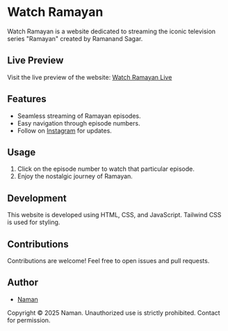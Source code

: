 

# Watch Ramayan

Watch Ramayan is a website dedicated to streaming the iconic television series "Ramayan" created by Ramanand Sagar.

## Live Preview

Visit the live preview of the website: [Watch Ramayan Live](https://naman0807.github.io/watch_ramayan/)

## Features

- Seamless streaming of Ramayan episodes.
- Easy navigation through episode numbers.
- Follow on [Instagram](https://www.instagram.com/naman_080) for updates.

## Usage

1. Click on the episode number to watch that particular episode.
2. Enjoy the nostalgic journey of Ramayan.

## Development

This website is developed using HTML, CSS, and JavaScript. Tailwind CSS is used for styling.

## Contributions

Contributions are welcome! Feel free to open issues and pull requests.

## Author

- [Naman](https://github.com/naman0807)

Copyright © 2025 Naman.
Unauthorized use is strictly prohibited.
Contact for permission.
